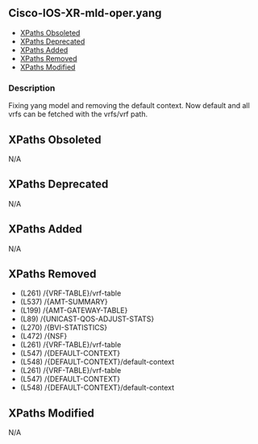 ## Cisco-IOS-XR-mld-oper.yang

- [XPaths Obsoleted](#xpaths-obsoleted)
- [XPaths Deprecated](#xpaths-deprecated)
- [XPaths Added](#xpaths-added)
- [XPaths Removed](#xpaths-removed)
- [XPaths Modified](#xpaths-modified)

### Description

Fixing yang model and removing the default context. Now default and all vrfs can be fetched with the vrfs/vrf path.

## XPaths Obsoleted

N/A

## XPaths Deprecated

N/A

## XPaths Added

N/A

## XPaths Removed

- (L261)	/{VRF-TABLE}/vrf-table
- (L537)	/{AMT-SUMMARY}
- (L199)	/{AMT-GATEWAY-TABLE}
- (L89)	/{UNICAST-QOS-ADJUST-STATS}
- (L270)	/{BVI-STATISTICS}
- (L472)	/{NSF}
- (L261)	/{VRF-TABLE}/vrf-table
- (L547)	/{DEFAULT-CONTEXT}
- (L548)	/{DEFAULT-CONTEXT}/default-context
- (L261)	/{VRF-TABLE}/vrf-table
- (L547)	/{DEFAULT-CONTEXT}
- (L548)	/{DEFAULT-CONTEXT}/default-context

## XPaths Modified

N/A

